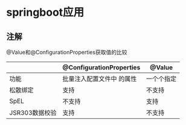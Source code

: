 # springboot应用  

## 注解

@Value和@ConfigurationProperties获取值的比较

|                | @ConfigurationProperties  | @Value     |
| -------------- | ------------------------- | ---------- |
| 功能           | 批量注入配置文件中 的属性 | 一个个指定 |
| 松散绑定       | 支持                      | 不支持     |
| SpEL           | 不支持                    | 支持       |
| JSR303数据校验 | 支持                      | 不支持     |

